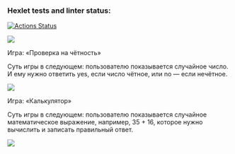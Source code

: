 ### Hexlet tests and linter status:
[![Actions Status](https://github.com/AlloKuz/python-project-49/actions/workflows/hexlet-check.yml/badge.svg)](https://github.com/AlloKuz/python-project-49/actions)

<a href="https://codeclimate.com/github/AlloKuz/python-project-49/maintainability"><img src="https://api.codeclimate.com/v1/badges/d8fc2c7390e46fd8c6dc/maintainability" /></a>

Игра: «Проверка на чётность»

Суть игры в следующем: пользователю показывается случайное число. И ему нужно ответить yes, если число чётное, или no — если нечётное.

<a href="https://asciinema.org/a/tJjL1jlFmQsMvggNlQiwuLR45" target="_blank"><img src="https://asciinema.org/a/tJjL1jlFmQsMvggNlQiwuLR45.svg" /></a>

Игра: «Калькулятор»

Суть игры в следующем: пользователю показывается случайное математическое выражение, например, 35 + 16, которое нужно вычислить и записать правильный ответ.

<a href="https://asciinema.org/a/reJrEtdI5My0NczHISKWWIqzy" target="_blank"><img src="https://asciinema.org/a/reJrEtdI5My0NczHISKWWIqzy.svg" /></a>
